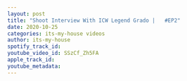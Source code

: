 ```yaml
---
layout: post
title: "Shoot Interview With ICW Legend Grado |   #EP2"
date: 2020-10-25
categories: its-my-house videos
author: its-my-house
spotify_track_id: 
youtube_video_id: SSzCf_Zh5FA
apple_track_id: 
youtube_metadata: 
---
```

